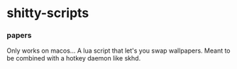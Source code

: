 # shitty-scripts

### papers
Only works on macos... A lua script that let's you swap wallpapers.
Meant to be combined with a hotkey daemon like skhd.

